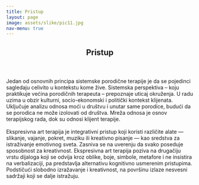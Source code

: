 ```yaml
---
title: Pristup
layout: page
image: assets/slike/pic11.jpg
nav-menu: true
---
```


<!-- Main -->
<div id="main" class="alt">

<!-- One -->
<section id="one">
	<div class="inner">
		<header class="major">
			<h1>Pristup</h1>
		</header>

<!-- Content -->
<p>Jedan od osnovnih principa sistemske porodične terapije je da se pojedinci sagledaju celivito u kontekstu kome žive. Sistemska perspektiva – koju praktikuje većina porodičnih terapeuta – prepoznaje uticaj okruženja. U radu uzima u obzir kulturni, socio-ekonomski i politički kontekst klijenata. Uključuje analizu odnosa moći u društvu i unutar same porodice, budući da se porodica ne može izolovati od društva. Mreža odnosa je osnov terapijskog rada, dok su odnosi klijent terapije.<br> 
<br>
Ekspresivna art terapija je integrativni pristup koji koristi različite alate — slikanje, vajanje, pokret, muziku ili kreativno pisanje — kao sredstva za istraživanje emotivnog sveta. Zasniva se na uverenju da svako poseduje sposobnost za kreativnost. Ekspresivna art terapija poziva na drugačiju vrstu dijaloga koji se odvija kroz oblike, boje, simbole, metafore i ne insistira na verbalizaciji, pa predstavlja alternativu kognitivno usmerenim pristupima. Podstičući slobodno izražavanje i kreativnost, na površinu izlaze nesvesni sadržaji koji se dalje istražuju. 
</p>


